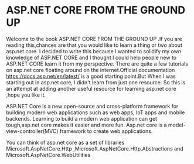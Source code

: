 # ASP.NET CORE FROM THE GROUND UP

Welcome to the book ASP.NET CORE FROM THE GROUND UP .If you are reading this,chances are that you would like to learn a thing or two about asp.net core. I decided to write this because I wanted to solidify my own knowledge of ASP.NET CORE and I thought I could help people new to ASP.NET CORE learn it from my perspective. There are quite a few tutorials on asp.net core floating around on the internet.Official documentation [https:\/\/docs.asp.net\/en\/latest\/](https://docs.asp.net/en/latest/) is a good starting point.But When I was starting out in asp.net core, I didn't learn from just one resource. So this is an attempt at adding another useful resource for learning asp.net core ,hope you like it.

ASP.NET Core is a new open-source and cross-platform framework for building modern  web applications such as web apps, IoT apps and mobile backends. Learning to build a modern web application can get tough,asp.net core makes it easier and more fun. Asp.net core is a model-view-controller\(MVC\) framework to create  web applications.

















You can think of asp.net core as a set of libraries  Microsoft.AspNetCore.Http  ,Microsoft.AspNetCore.Http.Abstractions  and Microsoft.AspNetCore.WebUtilities

